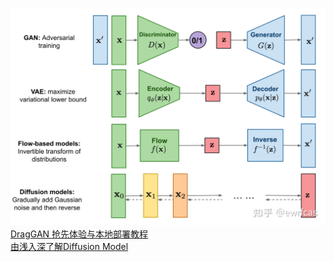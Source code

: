 ![image.png](./img/1685580063259-cd52c04c-2f90-4f15-941e-bbf76ecdb821.png)<br />[DragGAN 抢先体验与本地部署教程](https://zeqiang-lai.github.io/blog/posts/ai/drag_gan/#%E5%AE%89%E8%A3%85-draggan)<br />[由浅入深了解Diffusion Model](https://zhuanlan.zhihu.com/p/525106459)
